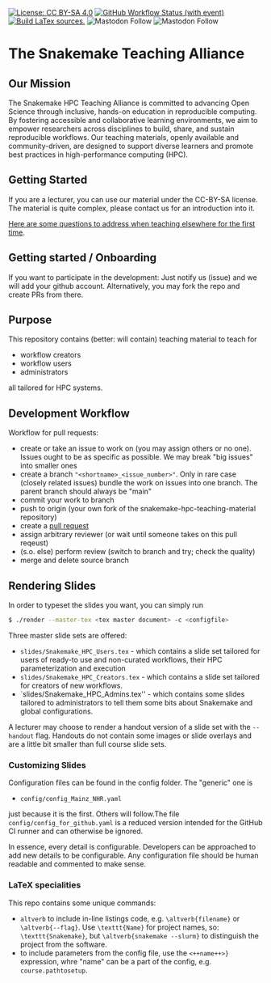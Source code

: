[![License: CC BY-SA 4.0](https://img.shields.io/badge/License-CC_BY--SA_4.0-lightgrey.svg)](https://creativecommons.org/licenses/by-sa/4.0/)
[![GitHub Workflow Status (with event)](https://img.shields.io/github/actions/workflow/status/snakemake/snakemake-hpc-teaching-material/build.yml?label=tests)](https://github.com/snakemake/snakemake-hpc-teaching-material/actions?query=branch%3Amain++)
[![Build LaTex sources.](https://github.com/snakemake/snakemake-hpc-teaching-material/actions/workflows/build.yml/badge.svg)](https://github.com/snakemake/snakemake-hpc-teaching-material/actions/workflows/build.yml)
![Mastodon Follow](https://img.shields.io/mastodon/follow/109245696038111591?domain=https%3A%2F%2Ffediscience.org&style=flat)
![Mastodon Follow](https://img.shields.io/mastodon/follow/113407240116926289?domain=fediscience.org&style=flat)

# The Snakemake Teaching Alliance

## Our Mission

The Snakemake HPC Teaching Alliance is committed to advancing Open Science through inclusive, hands-on education in reproducible computing. By fostering accessible and collaborative learning environments, we aim to empower researchers across disciplines to build, share, and sustain reproducible workflows. Our teaching materials, openly available and community-driven, are designed to support diverse learners and promote best practices in high-performance computing (HPC).

## Getting Started

If you are a lecturer, you can use our material under the CC-BY-SA license. The material is quite complex, please contact us for an introduction into it.

[Here are some questions to address when teaching elsewhere for the first time](https://github.com/snakemake/snakemake-hpc-teaching-material/blob/main/Teaching_Elsewhere.md).

## Getting started / Onboarding

If you want to participate in the development: Just notify us (issue) and we will add your github account. Alternatively, you may fork the repo and create PRs from there.

## Purpose

This repository contains (better: will contain) teaching material to teach for

- workflow creators
- workflow users
- administrators

all tailored for HPC systems.

## Development Workflow

Workflow for pull requests:

- create or take an issue to work on (you may assign others or no one). Issues ought to be as specific as possible. We may break "big issues" into smaller ones
- create a branch `"<shortname>_<issue_number>"`. Only in rare case (closely related issues) bundle the work on issues into one branch. The parent branch should always be "main"
- commit your work to branch
- push to origin (your own fork of the snakemake-hpc-teaching-material repository)
- create a [pull request](https://docs.github.com/en/pull-requests/collaborating-with-pull-requests/proposing-changes-to-your-work-with-pull-requests/creating-a-pull-request) 
- assign arbitrary reviewer (or wait until someone takes on this pull reqeust)
- (s.o. else) perform review (switch to branch and try; check the quality)
- merge and delete source branch

## Rendering Slides

In order to typeset the slides you want, you can simply run

```bash
$ ./render --master-tex <tex master document> -c <configfile>
```

Three master slide sets are offered:

- `slides/Snakemake_HPC_Users.tex` - which contains a slide set tailored for users of ready-to use and non-curated workflows, their HPC parameterization and execution
- `slides/Snakemake_HPC_Creators.tex` - which contains a slide set tailored for creators of new workflows.
- `slides/Snakemake_HPC_Admins.tex'' - which contains some slides tailored to administrators to tell them some bits about Snakemake and global configurations.

A lecturer may choose to render a handout version of a slide set with the `--handout` flag. Handouts do not contain some images or slide overlays and are a little bit smaller than full course slide sets.

### Customizing Slides

Configuration files can be found in the config folder. The "generic" one is

- `config/config_Mainz_NHR.yaml`

just because it is the first. Others will follow.The file `config/config_for_github.yaml` is a reduced version intended for the GitHub CI runner and can otherwise be ignored.

In essence, every detail is configurable. Developers can be approached to add new details to be configurable. Any configuration file should be human readable and commented to make sense. 

### LaTeX specialities

This repo contains some unique commands:

- `altverb` to include in-line listings code, e.g. `\altverb{filename}` or `\altverb{--flag}`. Use `\texttt{Name}` for project names, so: `\texttt{Snakemake}`, but `\altverb{snakemake --slurm}` to distinguish the project from the software.
- to include parameters from the config file, use the `<++name++>}` expression, whre "name" can be a part of the config, e.g. `course.pathtosetup`.
